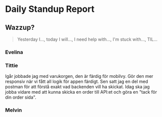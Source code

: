 # Daily Standup Report

## Wazzup?

> Yesterday I…, today I will…, I need help with…, I'm stuck with…, TIL…

### Evelina


### Tittie 
Igår jobbade jag med varukorgen, den är färdig för mobilvy. Gör den mer responsiv när vi fått all logik för appen färdigt. Sen satt jag
en del med postman för att förstå exakt vad backenden vill ha skickat. Idag ska jag jobba vidare med att kunna skicka en order till API:et och göra en 
"tack för din order sida".


### Melvin 
